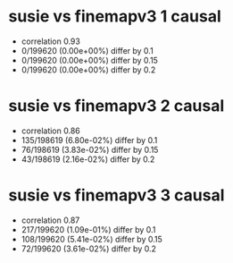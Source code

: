 # susie vs finemapv3  1 causal

- correlation 0.93
- 0/199620 (0.00e+00%) differ by 0.1
- 0/199620 (0.00e+00%) differ by 0.15
- 0/199620 (0.00e+00%) differ by 0.2


# susie vs finemapv3  2 causal

- correlation 0.86
- 135/198619 (6.80e-02%) differ by 0.1
- 76/198619 (3.83e-02%) differ by 0.15
- 43/198619 (2.16e-02%) differ by 0.2


# susie vs finemapv3  3 causal

- correlation 0.87
- 217/199620 (1.09e-01%) differ by 0.1
- 108/199620 (5.41e-02%) differ by 0.15
- 72/199620 (3.61e-02%) differ by 0.2


